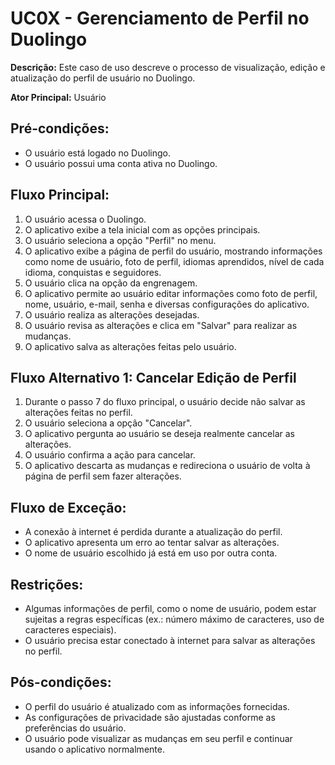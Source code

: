# UC0X - Gerenciamento de Perfil no Duolingo

**Descrição:** Este caso de uso descreve o processo de visualização, edição e atualização do perfil de usuário no Duolingo.

**Ator Principal:** Usuário

## Pré-condições:

- O usuário está logado no Duolingo.
- O usuário possui uma conta ativa no Duolingo.

## Fluxo Principal:

1. O usuário acessa o Duolingo.
2. O aplicativo exibe a tela inicial com as opções principais.
3. O usuário seleciona a opção "Perfil" no menu.
4. O aplicativo exibe a página de perfil do usuário, mostrando informações como nome de usuário, foto de perfil, idiomas aprendidos, nível de cada idioma, conquistas e seguidores.
5. O usuário clica na opção da engrenagem.
6. O aplicativo permite ao usuário editar informações como foto de perfil, nome, usuário, e-mail, senha e diversas configurações do aplicativo.
7. O usuário realiza as alterações desejadas.
8. O usuário revisa as alterações e clica em "Salvar" para realizar as mudanças.
9. O aplicativo salva as alterações feitas pelo usuário.

## Fluxo Alternativo 1: Cancelar Edição de Perfil

1. Durante o passo 7 do fluxo principal, o usuário decide não salvar as alterações feitas no perfil.
2. O usuário seleciona a opção "Cancelar".
3. O aplicativo pergunta ao usuário se deseja realmente cancelar as alterações.
4. O usuário confirma a ação para cancelar.
5. O aplicativo descarta as mudanças e redireciona o usuário de volta à página de perfil sem fazer alterações.

## Fluxo de Exceção:

- A conexão à internet é perdida durante a atualização do perfil.
- O aplicativo apresenta um erro ao tentar salvar as alterações.
- O nome de usuário escolhido já está em uso por outra conta.

## Restrições:

- Algumas informações de perfil, como o nome de usuário, podem estar sujeitas a regras específicas (ex.: número máximo de caracteres, uso de caracteres especiais).
- O usuário precisa estar conectado à internet para salvar as alterações no perfil.

## Pós-condições:

- O perfil do usuário é atualizado com as informações fornecidas.
- As configurações de privacidade são ajustadas conforme as preferências do usuário.
- O usuário pode visualizar as mudanças em seu perfil e continuar usando o aplicativo normalmente.
